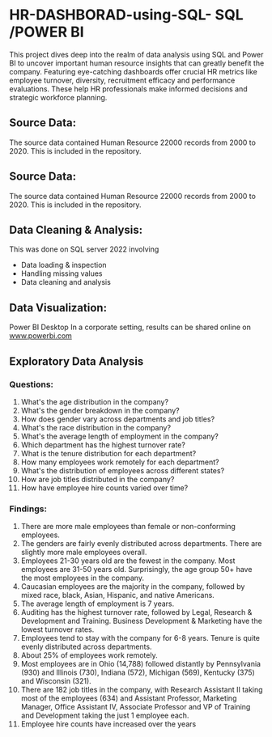 # HR-DASHBORAD-using-SQL- SQL /POWER BI

This project dives deep into the realm of data analysis using SQL and Power BI to uncover important human resource insights that can greatly benefit the company.
Featuring eye-catching dashboards offer crucial HR metrics like employee turnover, diversity, recruitment efficacy and performance evaluations. These help HR professionals 
make informed decisions and strategic workforce planning.

## Source Data:
The source data contained Human Resource 22000 records from 2000 to 2020. This is included in the repository.
 
## Source Data:
The source data contained Human Resource 22000 records from 2000 to 2020. This is included in the repository.

## Data Cleaning & Analysis:
This was done on SQL server 2022 involving
- Data loading & inspection
- Handling missing values
- Data cleaning and analysis

## Data Visualization:
Power BI Desktop
In a corporate setting, results can be shared online on www.powerbi.com 










## Exploratory Data Analysis
### Questions:
1)	What's the age distribution in the company?
2)	What's the gender breakdown in the company?
3)	How does gender vary across departments and job titles?
4)	What's the race distribution in the company?
5)	What's the average length of employment in the company?
6)	Which department has the highest turnover rate?
7)	What is the tenure distribution for each department?
8)	How many employees work remotely for each department?
9)	What's the distribution of employees across different states?
10)	How are job titles distributed in the company?
11)	How have employee hire counts varied over time?


### Findings:
1)	There are more male employees than female or non-conforming employees.
2)	The genders are fairly evenly distributed across departments. There are slightly more male employees overall.
3)	Employees 21-30 years old are the fewest in the company. Most employees are 31-50 years old. Surprisingly, the age group 50+ have the most employees in the company.
4)	Caucasian employees are the majority in the company, followed by mixed race, black, Asian, Hispanic, and native Americans.
5)	The average length of employment is 7 years.
6)	Auditing has the highest turnover rate, followed by Legal, Research & Development and Training. Business Development & Marketing have the lowest turnover rates.
7)	Employees tend to stay with the company for 6-8 years. Tenure is quite evenly distributed across departments.
8)	About 25% of employees work remotely.
9)	Most employees are in Ohio (14,788) followed distantly by Pennsylvania (930) and Illinois (730), Indiana (572), Michigan (569), Kentucky (375) and Wisconsin (321).
10)	There are 182 job titles in the company, with Research Assistant II taking most of the employees (634) and Assistant Professor, Marketing Manager, Office Assistant IV, Associate Professor and VP of Training and Development taking the just 1 employee each.
11)	Employee hire counts have increased over the years

